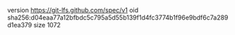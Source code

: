 version https://git-lfs.github.com/spec/v1
oid sha256:d04eaa77a12bfbdc5c795a5d55b139f1d4fc3774b1f96e9bdf6c7a289d1ea379
size 1072
